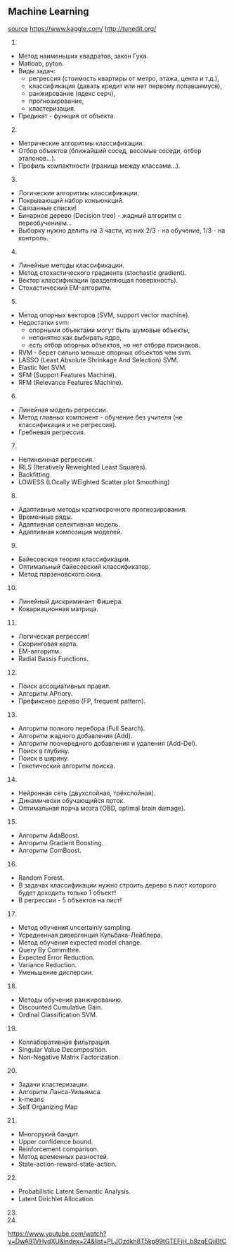 Machine Learning
-

[source](http://habrahabr.ru/company/yandex/blog/208034/)
https://www.kaggle.com/
http://tunedit.org/

1.

* Метод наименьших квадратов, закон Гука.
* Matloab, pyton.
* Виды задач:
    * регрессия (стоимость квартиры от метро, этажа, цента и т.д.),
    * классификация (давать кредит или нет первому попавшемуся),
    * ранжирование (ядекс серч),
    * прогнозирование,
    * кластеризация.
* Предикат - функция от объекта.

2.

* Метрические алгоритмы классификации.
* Отбор объектов (ближайший сосед, весомые соседи, отбор эталонов...).
* Профиль компактности (граница между классами...).

3.

* Логические алгоритмы классификации.
* Покрывающий набор конъюнкций.
* Связанные списки!
* Бинарное дерево (Decision tree) - жадный алгоритм с переобучением...
* Выборку нужно делить на 3 части, из них 2/3 - на обучение, 1/3 - на контроль.

4.

* Линейные методы классификации.
* Метод стохастического градиента (stochastic gradient).
* Вектор классификации (разделяющая поверхность).
* Стохастический EM-алгоритм.

5.

* Метод опорных векторов (SVM, support vector machine).
* Недостатки svm:
    * опорными объектами могут быть шумовые объекты,
    * непонятно как выбирать ядро,
    * есть отбор опорных объектов, но нет отбора признаков.
* RVM - берет сильно меньше опорных объектов чем svm.
* LASSO (Least Absolute Shrinkage And Selection) SVM.
* Elastic Net SVM.
* SFM (Support Features Machine).
* RFM (Relevance Features Machine).

6.

* Линейная модель регрессии.
* Метод главных компонент - обучение без учителя (не классификация и не регрессия).
* Гребневая регрессия.

7.

* Нелинеинная регрессия.
* IRLS (Iteratively Reweighted Least Squares).
* Backfitting.
* LOWESS (LOcally WEighted Scatter plot Smoothing)

8.

* Адаптивные методы краткосрочного прогнозирования.
* Временные ряды.
* Адаптивная селективная модель.
* Адаптивная композиция моделей.

9.

* Байесовская теория классификации.
* Оптимальный байесовский классификатор.
* Метод парзеновского окна.

10.

* Линейный дискриминант Фишера.
* Ковариационная матрица.

11.

* Логическая регрессия!
* Скоринговая карта.
* ЕМ-алгоритм.
* Radial Bassis Functions.

12.

* Поиск ассоциативных правил.
* Алгоритм APriory.
* Префиксное дерево (FP, frequent pattern).

13.

* Алгоритм полного перебора (Full Search).
* Алгоритм жадного добавления (Add).
* Алгоритм поочередного добавления и удаления (Add-Del).
* Поиск в глубину.
* Поиск в ширину.
* Генетический алгоритм поиска.

14.

* Нейронная сеть (двухслойная, трёхслойная).
* Динамически обучающийся поток.
* Оптимальная порча мозга (OBD, optimal brain damage).

15.

* Алгоритм AdaBoost.
* Алгоритм Gradient Boosting.
* Алгоритм ComBoost.

16.

* Random Forest.
* В задачах классификации нужно строить дерево в лист которого будет доходить только 1 объект!
* В регрессии - 5 объектов на лист!

17.

* Метод обучения uncertainly sampling.
* Усредненная дивергенция Кульбака-Лейблера.
* Метод обучения expected model change.
* Query By Committee.
* Expected Error Reduction.
* Variance Reduction.
* Уменьшение дисперсии.

18.

* Методы обучения ранжированию.
* Discounted Cumulative Gain.
* Ordinal Classification SVM.


19.

* Коллаборативная фильтрация.
* Singular Value Decomposition.
* Non-Negative Matrix Factorization.

20.

* Задачи кластеризации.
* Алгоритм Ланса-Уильямса.
* k-means
* Self Organizing Map

21.

* Многорукий бандит.
* Upper confidence bound.
* Reinforcement comparison.
* Метод временных разностей.
* State-action-reward-state-action.

22.

* Probabilistic Latent Semantic Analysis.
* Latent Dirichlet Allocation.

23.

24.

https://www.youtube.com/watch?v=DwA91VHydXU&index=24&list=PLJOzdkh8T5kp99tGTEFjH_b9zqEQiiBtC
